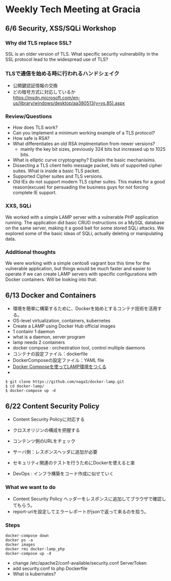 # Weekly Tech Meeting at Gracia

## 6/6 Security, XSS/SQLi Workshop
### Why did TLS replace SSL?
SSL is an older version of TLS. What specific security vulnerability in the SSL protocol lead to the widespread use of TLS?

### TLSで通信を始める時に行われるハンドシェイク
- 公開鍵認証情報の交換
- どの暗号方式に対応しているか  
https://msdn.microsoft.com/en-us/library/windows/desktop/aa380513(v=vs.85).aspx

### Review/Questions
- How does TLS work? 
- Can you implement a minimum working example of a TLS protocol?
- How safe is RSA? 
- What differentiates an old RSA implmentation from newer versions?
	- mainly the key bit sizes, previously 324 bits but increased up to 1025 bits.
- What is elliptic curve cryptography? Explain the basic mechanisims.
- Dissecting a TLS client hello message packet, lists of supported cipher suites. What is inside a basic TLS packet.
- Supported Cipher suites and TLS versions.
- Old IEs do not support modern TLS cipher suites. This makes for a good reason(excuse) for persuading the business guys for not forcing complete IE support.

### XXS, SQLi
We worked with a simple LAMP server with a vulnerable PHP application running. The application did basic CRUD instructions on a MySQL database on the same server, making it a good bait for some stored SQLi attacks. We explored some of the basic ideas of SQLi, actually deleting or manipulating data.

### Additional thoughts
We were working with a simple centos6 vagrant box this time for the vulnerable application, but things would be much faster and easier to operate if we can create LAMP servers with specific configurations with Docker containers. Will be looking into that.

## 6/13 Docker and Containers

- 環境を簡単に構築するために、Dockerを始めとするコンテナ技術を活用する。
- OS-level virtualization, containers, kubernetes
- Create a LAMP using Docker Hub official images
- 1 containr 1 daemon
- what is a daemon, server program
- lamp needs 2 containers
- docker compose : orchestration tool, control multiple daemons
- コンテナの設定ファイル：dockerfile
- DockerComposeの設定ファイル：YAML file
- [Docker Composeを使ってLAMP環境をつくる](https://qiita.com/naga3/items/d1a6e8bbd0799159042e)
-

```
$ git clone https://github.com/naga3/docker-lamp.git
$ cd docker-lamp/
$ docker-compose up -d
```

## 6/22 Content Security Policy
- Content Security Policyに対応する
- クロスオリジンの構成を把握する
- コンテンツ側のURLをチェック
- サーバ側：レスポンスヘッダに追加が必要

- セキュリティ関連のテストを行うためにDockerを使えると楽
- DevOps : インフラ構築をコード作成に似せていく

### What we want to do
- Content Security Policy ヘッダーをレスポンスに追加してブラウザで確認してもらう。
- report-uriを設定してエラーレポートがjsonで返って来るのを拾う。

### Steps

```
docker-compose down
docker ps -a
docker images
docker rmi docker-lamp_php
docker-compose up -d
```

- change /etc/apache2/conf-available/security.conf ServerToken
- add security.conf to php Dockerfile
- What is kubernates?

